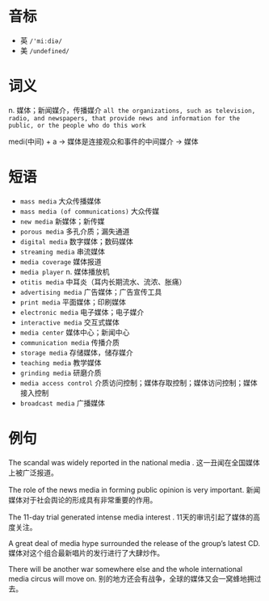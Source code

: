 # 音标

- 英 `/'miːdiə/`
- 美 `/undefined/`

# 词义

n. 媒体；新闻媒介，传播媒介
`all the organizations, such as television, radio, and newspapers, that provide news and information for the public, or the people who do this work`



medi(中间) + a → 媒体是连接观众和事件的中间媒介 → 媒体

# 短语

- `mass media` 大众传播媒体
- `mass media (of communications)` 大众传媒
- `new media` 新媒体；新传媒
- `porous media` 多孔介质；漏失通道
- `digital media` 数字媒体；数码媒体
- `streaming media` 串流媒体
- `media coverage` 媒体报道
- `media player` n. 媒体播放机
- `otitis media` 中耳炎（耳内长期流水、流浓、胀痛）
- `advertising media` 广告媒体；广告宣传工具
- `print media` 平面媒体；印刷媒体
- `electronic media` 电子媒体；电子媒介
- `interactive media` 交互式媒体
- `media center` 媒体中心；新闻中心
- `communication media` 传播介质
- `storage media` 存储媒体，储存媒介
- `teaching media` 教学媒体
- `grinding media` 研磨介质
- `media access control` 介质访问控制；媒体存取控制；媒体访问控制；媒体接入控制
- `broadcast media` 广播媒体

# 例句

The scandal was widely reported in the national media .
这一丑闻在全国媒体上被广泛报道。

The role of the news media in forming public opinion is very important.
新闻媒体对于社会舆论的形成具有非常重要的作用。

The 11-day trial generated intense media interest .
11天的审讯引起了媒体的高度关注。

A great deal of media hype surrounded the release of the group’s latest CD.
媒体对这个组合最新唱片的发行进行了大肆炒作。

There will be another war somewhere else and the whole international media circus will move on.
别的地方还会有战争，全球的媒体又会一窝蜂地拥过去。


